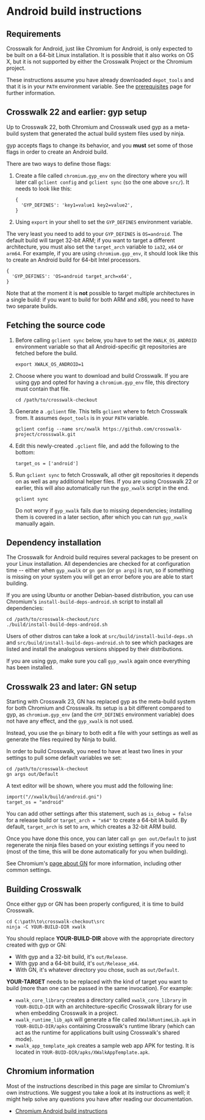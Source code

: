# Android build instructions

## Requirements

Crosswalk for Android, just like Chromium for Android, is only expected to be
built on a 64-bit Linux installation. It is possible that it also works on OS
X, but it is not supported by either the Crosswalk Project or the Chromium
project.

These instructions assume you have already downloaded `depot_tools` and that it
is in your `PATH` environment variable. See the
[prerequisites](prerequisites.html) page for further information.

## Crosswalk 22 and earlier: gyp setup

Up to Crosswalk 22, both Chromium and Crosswalk used gyp as a meta-build system
that generated the actual build system files used by ninja.

gyp accepts flags to change its behavior, and you **must** set some of those
flags in order to create an Android build.

There are two ways to define those flags:

1. Create a file called `chromium.gyp_env` on the directory where you will
   later call `gclient config` and `gclient sync` (so the one above `src/`).
   It needs to look like this:

    ```
    {
      'GYP_DEFINES': 'key1=value1 key2=value2',
    }
    ```

1. Using `export` in your shell to set the `GYP_DEFINES` environment variable.

The very least you need to add to your `GYP_DEFINES` is `OS=android`. The
default build will target 32-bit ARM; if you want to target a different
architecture, you must also set the `target_arch` variable to `ia32`, `x64` or
`arm64`. For example, if you are using `chromium.gyp_env`, it should look like
this to create an Android build for 64-bit Intel processors.

```
{
  'GYP_DEFINES': 'OS=android target_arch=x64',
}
```

Note that at the moment it is **not** possible to target multiple architectures
in a single build: if you want to build for both ARM and x86, you need to have
two separate builds.

## Fetching the source code

1. Before calling `gclient sync` below, you have to set the `XWALK_OS_ANDROID`
   environment variable so that all Android-specific git repositories are
   fetched before the build.

    ```
    export XWALK_OS_ANDROID=1
    ```

1. Choose where you want to download and build Crosswalk. If you are using gyp
   and opted for having a `chromium.gyp_env` file, this directory must contain
   that file.

   ```
   cd /path/to/crosswalk-checkout
   ```

1. Generate a `.gclient` file. This tells `gclient` where to fetch Crosswalk
   from. It assumes `depot_tools` is in your `PATH` variable.

    ```
    gclient config --name src/xwalk https://github.com/crosswalk-project/crossswalk.git
    ```

1. Edit this newly-created `.gclient` file, and add the following to the
   bottom:

    ```
    target_os = ['android']
    ```

1. Run `gclient sync` to fetch Crosswalk, all other git repositories it depends
   on as well as any additional helper files. If you are using Crosswalk 22 or
   earlier, this will also automatically run the `gyp_xwalk` script in the end.

    ```
    gclient sync
    ```

    Do not worry if `gyp_xwalk` fails due to missing dependencies; installing
    them is covered in a later section, after which you can run `gyp_xwalk`
    manually again.

## Dependency installation

The Crosswalk for Android build requires several packages to be present on your
Linux installation. All dependencies are checked for at configuration time --
either when `gyp_xwalk` or `gn gen` (or `gn args`) is run, so if something is
missing on your system you will get an error before you are able to start
building.

If you are using Ubuntu or another Debian-based distribution, you can use
Chromium's `install-build-deps-android.sh` script to install all dependencies:

```
cd /path/to/crosswalk-checkout/src
./build/install-build-deps-android.sh
```

Users of other distros can take a look at `src/build/install-build-deps.sh` and
`src/build/install-build-deps-android.sh` to see which packages are listed and
install the analogous versions shipped by their distributions.

If you are using gyp, make sure you call `gyp_xwalk` again once everything has
been installed.

## Crosswalk 23 and later: GN setup

Starting with Crosswalk 23, GN has replaced gyp as the meta-build system for
both Chromium and Crosswalk. Its setup is a bit different compared to gyp, as
`chromium.gyp_env` (and the `GYP_DEFINES` environment variable) does not have
any effect, and the `gyp_xwalk` is not used.

Instead, you use the `gn` binary to both edit a file with your settings as well
as generate the files required by Ninja to build.

In order to build Crosswalk, you need to have at least two lines in your
settings to pull some default variables we set:

```
cd /path/to/crosswalk-checkout
gn args out/Default
```

A text editor will be shown, where you must add the following line:

```
import("//xwalk/build/android.gni")
target_os = "android"
```

You can add other settings after this statement, such as `is_debug = false` for
a release build or `target_arch = "x64"` to create a 64-bit IA build. By
default, `target_arch` is set to `arm`, which creates a 32-bit ARM build.

Once you have done this once, you can later call `gn gen out/Default` to just
regenerate the ninja files based on your existing settings if you need to (most
of the time, this will be done automatically for you when building).

See Chromium's
[page about GN](https://www.chromium.org/developers/gn-build-configuration) for
more information, including other common settings.

## Building Crosswalk

Once either gyp or GN has been properly configured, it is time to build
Crosswalk.

```
cd C:\path\to\crosswalk-checkout\src
ninja -C YOUR-BUILD-DIR xwalk
```

You should replace **YOUR-BUILD-DIR** above with the appropriate directory
created with gyp or GN:
* With gyp and a 32-bit build, it's `out/Release`.
* With gyp and a 64-bit build, it's `out/Release_x64`.
* With GN, it's whatever directory you chose, such as `out/Default`.

**YOUR-TARGET** needs to be replaced with the kind of target you want to build
(more than one can be passed in the same invocation). For example:
* `xwalk_core_library` creates a directory called `xwalk_core_library` in
  `YOUR-BUILD-DIR` with an architecture-specific Crosswalk library for use when
   embedding Crosswalk in a project.
* `xwalk_runtime_lib_apk` will generate a file called `XWalkRuntimeLib.apk` in
  `YOUR-BUILD-DIR/apks` containing Crosswalk's runtime library (which can act
  as the runtime for applications built using Crosswalk's shared mode).
* `xwalk_app_template_apk` creates a sample web app APK for testing. It is
  located in `YOUR-BUID-DIR/apks/XWalkAppTemplate.apk`.

## Chromium information

Most of the instructions described in this page are similar to Chromium's own
instructions. We suggest you take a look at its instructions as well; it might
help solve any questions you have after reading our documentation.

* [Chromium Android build instructions](https://chromium.googlesource.com/chromium/src/+/master/docs/android_build_instructions.md)
